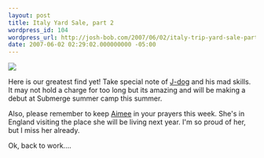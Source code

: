 ```yaml
---
layout: post
title: Italy Yard Sale, part 2
wordpress_id: 104
wordpress_url: http://josh-bob.com/2007/06/02/italy-trip-yard-sale-part-2/
date: 2007-06-02 02:29:02.000000000 -05:00
---
```

<!--Mime Type of File is image/jpeg -->

<a href="http://josh-bob.com/wp-photos/20070602-032901-1.jpg"><img src="http://josh-bob.com/wp-photos/thumb.20070602-032901-1.jpg" /></a>

Here is our greatest find yet! Take special note of <a href="http://jasonryder.blogspot.com">J-dog</a> and his mad skills. It may not hold a charge for too long but its amazing and will be making a debut at Submerge summer camp this summer.

Also, please remember to keep <a href="http://aimeecait.blogspot.com/">Aimee</a> in your prayers this week. She's in England visiting the place she will be living next year. I'm so proud of her, but I miss her already.

Ok, back to work....
